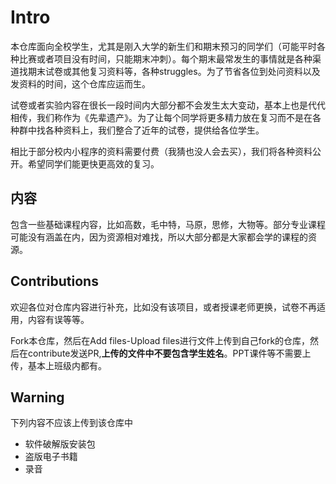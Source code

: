 # Intro

本仓库面向全校学生，尤其是刚入大学的新生们和期末预习的同学们（可能平时各种比赛或者项目没有时间，只能期末冲刺）。每个期末最常发生的事情就是各种渠道找期末试卷或其他复习资料等，各种struggles。为了节省各位到处问资料以及发资料的时间，这个仓库应运而生。

试卷或者实验内容在很长一段时间内大部分都不会发生太大变动，基本上也是代代相传，我们称作为《先辈遗产》。为了让每个同学将更多精力放在复习而不是在各种群中找各种资料上，我们整合了近年的试卷，提供给各位学生。

相比于部分校内小程序的资料需要付费（我猜也没人会去买），我们将各种资料公开。希望同学们能更快更高效的复习。

## 内容

包含一些基础课程内容，比如高数，毛中特，马原，思修，大物等。部分专业课程可能没有涵盖在内，因为资源相对难找，所以大部分都是大家都会学的课程的资源。

## Contributions

欢迎各位对仓库内容进行补充，比如没有该项目，或者授课老师更换，试卷不再适用，内容有误等等。

Fork本仓库，然后在Add files-Upload files进行文件上传到自己fork的仓库，然后在contribute发送PR,**上传的文件中不要包含学生姓名**。PPT课件等不需要上传，基本上班级内都有。

## Warning

下列内容不应该上传到该仓库中

- 软件破解版安装包
- 盗版电子书籍
- 录音





